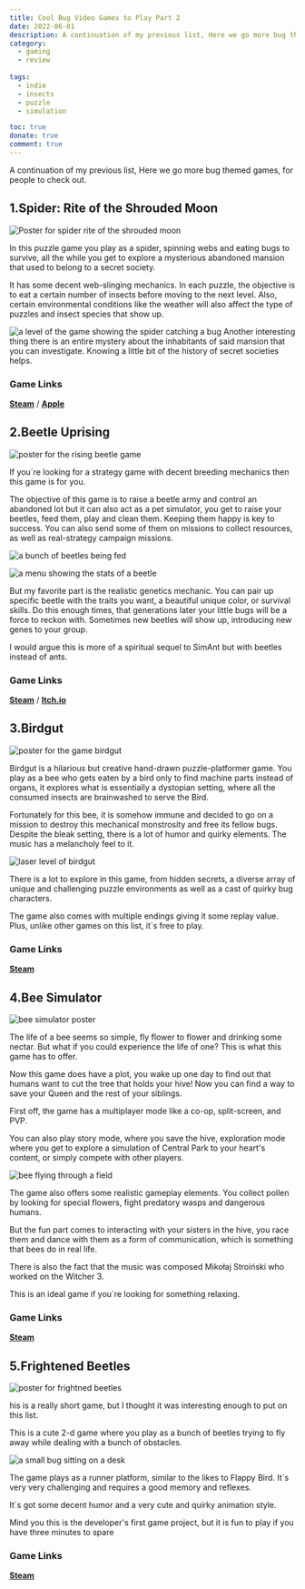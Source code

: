 ```yaml
---
title: Cool Bug Video Games to Play Part 2
date: 2022-06-01
description: A continuation of my previous list, Here we go more bug themed games, for people to check out.
category:
  - gaming
  - review
  
tags:
  - indie
  - insects
  - puzzle
  - simulation

toc: true
donate: true
comment: true
---
```


A continuation of my previous list, Here we go more bug themed games, for people to check out.

## 1.Spider: Rite of the Shrouded Moon

![Poster for spider rite of the shrouded moon](/images/2022/spidermoon.jpg#center)

In this puzzle game you play as a spider, spinning webs and eating bugs to survive, all the while you get to explore a mysterious abandoned mansion that used to belong to a secret society.

It has some decent web-slinging mechanics. In each puzzle, the objective is to eat a certain number of insects before moving to the next level. Also, certain environmental conditions like the weather will also affect the type of puzzles and insect species that show up.

![a level of the game showing the spider catching a bug](/images/2022/spiderpuzzle.jpg#center)
Another interesting thing there is an entire mystery about the inhabitants of said mansion that you can investigate. Knowing a little bit of the history of secret societies helps.

### Game Links

[**Steam**](https://store.steampowered.com/app/278420/Spider_Rite_of_the_Shrouded_Moon/) / [**Apple**](https://apps.apple.com/us/app/spider-rite-shrouded-moon/id767546279)

## 2.Beetle Uprising

![poster for the rising beetle game](/images/2022/beetlerising.jpg#center)

If you´re looking for a strategy game with decent breeding mechanics then this game is for you.

The objective of this game is to raise a beetle army and control an abandoned lot but it can also act as a pet simulator, you get to raise your beetles, feed them, play and clean them. Keeping them happy is key to success. You can also send some of them on missions to collect resources, as well as real-strategy campaign missions.

![a bunch of beetles being fed](/images/2022/beetlescreen.jpg#center)

![a menu showing the stats of a beetle](/images/2022/beetleraised.jpg#center)

But my favorite part is the realistic genetics mechanic. You can pair up specific beetle with the traits you want, a beautiful unique color, or survival skills. Do this enough times, that generations later your little bugs will be a force to reckon with. Sometimes new beetles will show up, introducing new genes to your group.

I would argue this is more of a spiritual sequel to SimAnt but with beetles instead of ants.

### Game Links

[**Steam**](https://store.steampowered.com/app/662680/Beetle_Uprising/) / [**Itch.io**](https://slugdisco.itch.io/beetle-uprising)

## 3.Birdgut

![poster for the game birdgut](/images/2022/birdgut.jpg#center)

Birdgut is a hilarious but creative hand-drawn puzzle-platformer game. You play as a bee who gets eaten by a bird only to find machine parts instead of organs, it explores what is essentially a dystopian setting, where all the consumed insects are brainwashed to serve the Bird.

Fortunately for this bee, it is somehow immune and decided to go on a mission to destroy this mechanical monstrosity and free its fellow bugs. Despite the bleak setting, there is a lot of humor and quirky elements. The music has a melancholy feel to it.

![laser level of birdgut](/images/2022/birdgutlevel.jpg#center)

There is a lot to explore in this game, from hidden secrets, a diverse array of unique and challenging puzzle environments as well as a cast of quirky bug characters.

The game also comes with multiple endings giving it some replay value. Plus, unlike other games on this list, it´s free to play.

### Game Links

[**Steam**](https://store.steampowered.com/app/1072390/BirdGut/?l=portuguese)

## 4.Bee Simulator

![bee simulator poster](/images/2022/beesimulator.jpg#center)

The life of a bee seems so simple, fly flower to flower and drinking some nectar. But what if you could experience the life of one? This is what this game has to offer.

Now this game does have a plot, you wake up one day to find out that humans want to cut the tree that holds your hive! Now you can find a way to save your Queen and the rest of your siblings.

First off, the game has a multiplayer mode like a co-op, split-screen, and PVP.

You can also play story mode, where you save the hive, exploration mode where you get to explore a simulation of Central Park to your heart's content, or simply compete with other players.

![bee flying through a field](/images/2022/beesimulatorfly.jpg#center)

The game also offers some realistic gameplay elements. You collect pollen by looking for special flowers, fight predatory wasps and dangerous humans.

But the fun part comes to interacting with your sisters in the hive, you race them and dance with them as a form of communication, which is something that bees do in real life.

There is also the fact that the music was composed Mikołaj Stroiński who worked on the Witcher 3.

This is an ideal game if you´re looking for something relaxing.

### Game Links

[**Steam**](https://store.steampowered.com/app/914750/Bee_Simulator/)


## 5.Frightened Beetles

![poster for frightned beetles](/images/2022/beetlesjump.jpg#center)

his is a really short game, but I thought it was interesting enough to put on this list.

This is a cute 2-d game where you play as a bunch of beetles trying to fly away while dealing with a bunch of obstacles.

![a small bug sitting on a desk](/images/2022/beetledesk.jpg#center)

The game plays as a runner platform, similar to the likes to Flappy Bird. It´s very very challenging and requires a good memory and reflexes.

It´s got some decent humor and a very cute and quirky animation style.

Mind you this is the developer's first game project, but it is fun to play if you have three minutes to spare

### Game Links

[**Steam**](https://store.steampowered.com/app/823830/Frightened_Beetles/)

